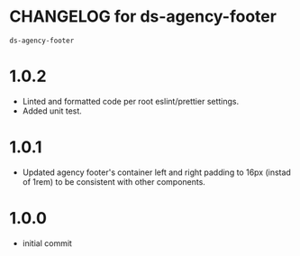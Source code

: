 # CHANGELOG for ds-agency-footer
`ds-agency-footer`

# 1.0.2
* Linted and formatted code per root eslint/prettier settings.
* Added unit test.

# 1.0.1
* Updated agency footer's container left and right padding to 16px (instad of 1rem) to be consistent with other components.

# 1.0.0
* initial commit